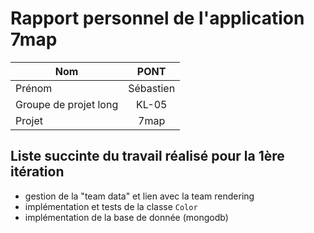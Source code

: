 # Rapport personnel de l'application 7map

| Nom                   |   PONT    |
| --------------------- | :-------: |
| Prénom                | Sébastien |
| Groupe de projet long |   KL-05   |
| Projet                |   7map    |

## Liste succinte du travail réalisé pour la 1ère itération 

- gestion de la "team data" et lien avec la team rendering
- implémentation et tests de la classe `Color`
- implémentation de la base de donnée (mongodb)
